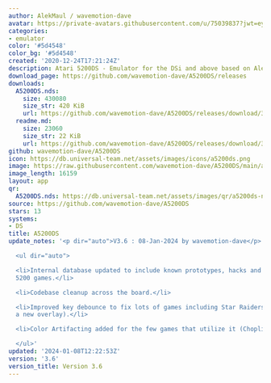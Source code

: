 ```yaml
---
author: AlekMaul / wavemotion-dave
avatar: https://private-avatars.githubusercontent.com/u/75039837?jwt=eyJhbGciOiJIUzI1NiIsInR5cCI6IkpXVCJ9.eyJpc3MiOiJnaXRodWIuY29tIiwiYXVkIjoicmF3LmdpdGh1YnVzZXJjb250ZW50LmNvbSIsImtleSI6ImtleTEiLCJleHAiOjE3MzQ2MzI4ODAsIm5iZiI6MTczNDYzMTY4MCwicGF0aCI6Ii91Lzc1MDM5ODM3In0.KUCLKFFbkj81LniALwPcOJOzhB4_gf76rGYLVjOHq9M&v=4
categories:
- emulator
color: '#5d4548'
color_bg: '#5d4548'
created: '2020-12-24T17:21:24Z'
description: Atari 5200DS - Emulator for the DSi and above based on Alekmaul's work
download_page: https://github.com/wavemotion-dave/A5200DS/releases
downloads:
  A5200DS.nds:
    size: 430080
    size_str: 420 KiB
    url: https://github.com/wavemotion-dave/A5200DS/releases/download/3.6/A5200DS.nds
  readme.md:
    size: 23060
    size_str: 22 KiB
    url: https://github.com/wavemotion-dave/A5200DS/releases/download/3.6/readme.md
github: wavemotion-dave/A5200DS
icon: https://db.universal-team.net/assets/images/icons/a5200ds.png
image: https://raw.githubusercontent.com/wavemotion-dave/A5200DS/main/arm9/gfx/bgTop.png
image_length: 16159
layout: app
qr:
  A5200DS.nds: https://db.universal-team.net/assets/images/qr/a5200ds-nds.png
source: https://github.com/wavemotion-dave/A5200DS
stars: 13
systems:
- DS
title: A5200DS
update_notes: '<p dir="auto">V3.6 : 08-Jan-2024 by wavemotion-dave</p>

  <ul dir="auto">

  <li>Internal database updated to include known prototypes, hacks and other sundry
  5200 games.</li>

  <li>Codebase cleanup across the board.</li>

  <li>Improved key debounce to fix lots of games including Star Raiders (which has
  a new overlay).</li>

  <li>Color Artifacting added for the few games that utilize it (Choplifter, etc.)</li>

  </ul>'
updated: '2024-01-08T12:22:53Z'
version: '3.6'
version_title: Version 3.6
---
```

